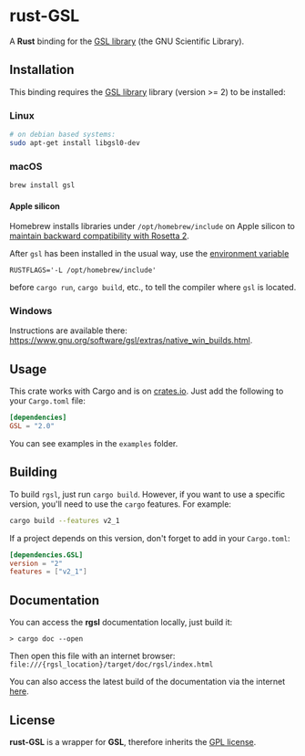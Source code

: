 # rust-GSL

A __Rust__ binding for the [GSL library][GSL library] (the GNU Scientific Library).

## Installation

This binding requires the [GSL library] library (version >= 2) to be installed:

### Linux

```bash
# on debian based systems:
sudo apt-get install libgsl0-dev
```

### macOS

```bash
brew install gsl
```

#### Apple silicon
Homebrew installs libraries under `/opt/homebrew/include` on Apple silicon to [maintain backward compatibility with Rosetta 2](https://docs.brew.sh/FAQ#why-is-the-default-installation-prefix-opthomebrew-on-apple-silicon). 

After `gsl` has been installed in the usual way, use the [environment variable](https://doc.rust-lang.org/cargo/reference/environment-variables.html)

```
RUSTFLAGS='-L /opt/homebrew/include'
```

before `cargo run`, `cargo build`, etc., to tell the compiler where `gsl` is located.

### Windows

Instructions are available there: <https://www.gnu.org/software/gsl/extras/native_win_builds.html>.

## Usage

This crate works with Cargo and is on [crates.io]. Just add the following to your `Cargo.toml` file:

```toml
[dependencies]
GSL = "2.0"
```

You can see examples in the `examples` folder.

## Building

To build `rgsl`, just run `cargo build`. However, if you want to use a specific version, you'll
need to use the `cargo` features. For example:

```bash
cargo build --features v2_1
```

If a project depends on this version, don't forget to add in your `Cargo.toml`:

```toml
[dependencies.GSL]
version = "2"
features = ["v2_1"]
```

## Documentation

You can access the __rgsl__ documentation locally, just build it:

```Shell
> cargo doc --open
```

Then open this file with an internet browser: `file:///{rgsl_location}/target/doc/rgsl/index.html`

You can also access the latest build of the documentation via the internet [here](https://docs.rs/crate/GSL/).

## License

__rust-GSL__ is a wrapper for __GSL__, therefore inherits the [GPL license](http://www.gnu.org/copyleft/gpl.html).

[crates.io]: https://crates.io/crates/GSL
[GSL library]: http://www.gnu.org/software/gsl/
